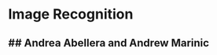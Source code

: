 # Image Recognition
## ## Andrea Abellera and Andrew Marinic
<!--stackedit_data:
eyJoaXN0b3J5IjpbLTE0MzQ3NjI5NjldfQ==
-->
